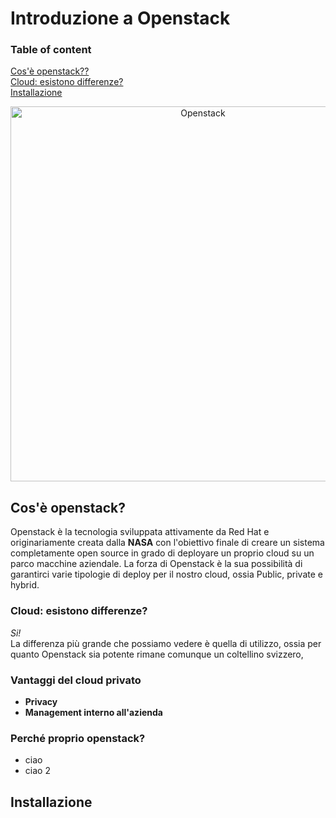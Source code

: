 # Introduzione a Openstack
### Table of content
<a href="#Cos'è openstack?">Cos'è openstack??</a><br>
<a href="#Cloud: esistono differenze?">Cloud: esistono differenze?</a><br>
<a href="#Installazione">Installazione</a><br>


<p align="center">
    <img src="images/openstack.png" alt="Openstack" width="600"/>
</p>

## Cos'è openstack?
Openstack è la tecnologia sviluppata attivamente da Red Hat e originariamente creata dalla **NASA** con l'obiettivo finale di creare un sistema completamente open source in grado di deployare un proprio cloud su un parco macchine aziendale.
La forza di Openstack è la sua possibilità di garantirci varie tipologie di deploy per il nostro cloud, ossia Public, private e hybrid.

### Cloud: esistono differenze?
_Si!_ <br>
La differenza più grande che possiamo vedere è quella di utilizzo, ossia per quanto Openstack sia potente rimane comunque un coltellino svizzero,

### Vantaggi del cloud privato
* **Privacy** 
* **Management interno all'azienda**
### Perché proprio openstack?
- ciao
- ciao 2

## Installazione



